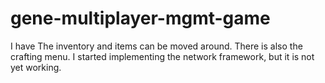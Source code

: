 # gene-multiplayer-mgmt-game

I have The inventory and items can be moved around.
There is also the crafting menu.
I started implementing the network framework, but it is not yet working.
